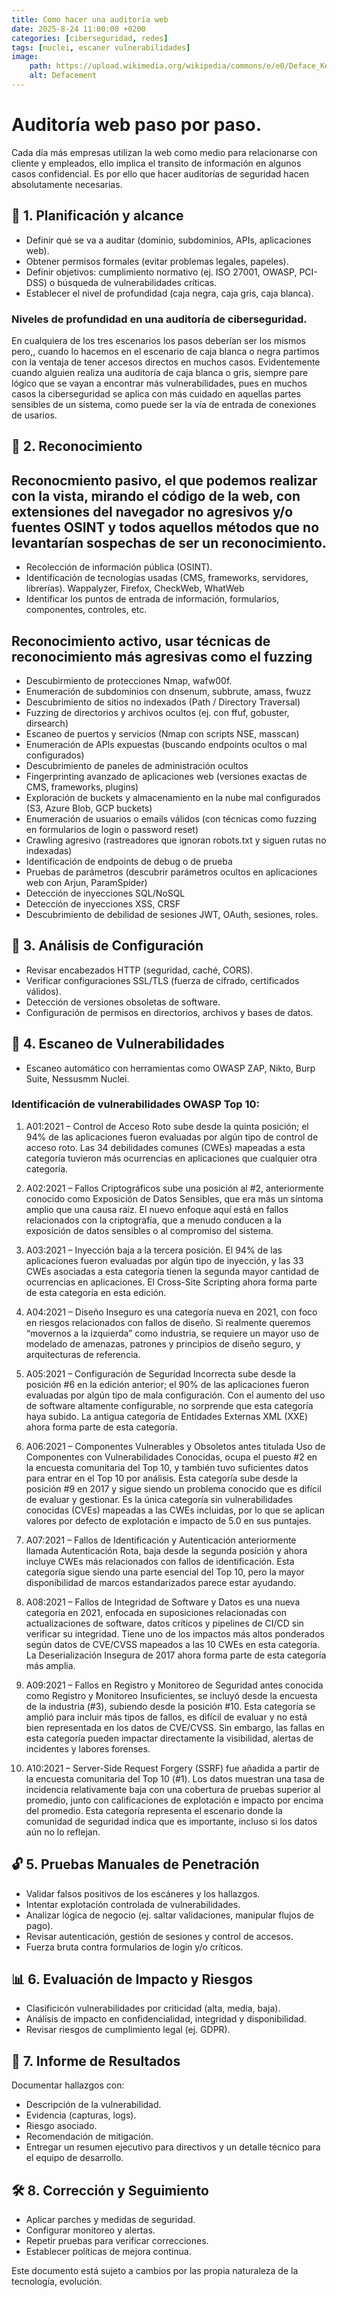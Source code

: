 ```yaml
---
title: Como hacer una auditoría web
date: 2025-8-24 11:00:00 +0200
categories: [ciberseguridad, redes]
tags: [nuclei, escaner vulnerabilidades]     
image:
    path: https://upload.wikimedia.org/wikipedia/commons/e/e0/Deface_KenFM_AnonLeaks.png
    alt: Defacement 
---
```


# Auditoría web paso por paso.
Cada día más empresas utilizan la web como medio para relacionarse con cliente y empleados, ello implica el transito de información en algunos casos confidencial. Es por ello que hacer auditorías de seguridad hacen absolutamente necesarias.

## 📐 1. Planificación y alcance

- Definir qué se va a auditar (dominio, subdominios, APIs, aplicaciones web).
- Obtener permisos formales (evitar problemas legales, papeles).
- Definir objetivos: cumplimiento normativo (ej. ISO 27001, OWASP, PCI-DSS) o búsqueda de vulnerabilidades críticas.
- Establecer el nivel de profundidad (caja negra, caja gris, caja blanca).

### Niveles de profundidad en una auditoría de ciberseguridad.
En cualquiera de los tres escenarios los pasos deberían ser los mismos pero,, cuando lo hacemos en el escenario de caja blanca o negra partimos con la ventaja de tener accesos directos en muchos casos. Evidentemente cuando alguien realiza una auditoría de caja blanca o gris, siempre pare lógico que se vayan a encontrar más vulnerabilidades, pues en muchos casos la ciberseguridad se aplica con más cuidado en aquellas partes sensibles de un sistema, como puede ser la vía de entrada de conexiones de usarios. 

## 🔎 2. Reconocimiento

## Reconocmiento pasivo, el que podemos realizar con la vista, mirando el código de la web, con extensiones del navegador no agresivos y/o fuentes OSINT y todos aquellos métodos que no levantarían sospechas de ser un reconocimiento. 
- Recolección de información pública (OSINT).
- Identificación de tecnologías usadas (CMS, frameworks, servidores, librerías). Wappalyzer, Firefox, CheckWeb, WhatWeb 
- Identificar los puntos de entrada de información, formularios, componentes, controles, etc. 

## Reconocimiento activo, usar técnicas de reconocimiento más agresivas como el fuzzing
- Descubirmiento de protecciones  Nmap,  wafw00f. 
- Enumeración de subdominios con dnsenum, subbrute, amass, fwuzz
- Descubrimiento de sitios no indexados (Path / Directory Traversal) 
- Fuzzing de directorios y archivos ocultos (ej. con ffuf, gobuster, dirsearch)
- Escaneo de puertos y servicios (Nmap con scripts NSE, masscan)
- Enumeración de APIs expuestas (buscando endpoints ocultos o mal configurados)
- Descubrimiento de paneles de administración ocultos
- Fingerprinting avanzado de aplicaciones web (versiones exactas de CMS, frameworks, plugins)
- Exploración de buckets y almacenamiento en la nube mal configurados (S3, Azure Blob, GCP buckets)
- Enumeración de usuarios o emails válidos (con técnicas como fuzzing en formularios de login o password reset)
- Crawling agresivo (rastreadores que ignoran robots.txt y siguen rutas no indexadas)
- Identificación de endpoints de debug o de prueba
- Pruebas de parámetros (descubrir parámetros ocultos en aplicaciones web con Arjun, ParamSpider)
- Detección de inyecciones SQL/NoSQL
- Detección de inyecciones XSS, CRSF
- Descubrimiento de debilidad de sesiones JWT, OAuth, sesiones, roles.
 
## 🔬 3. Análisis de Configuración

- Revisar encabezados HTTP (seguridad, caché, CORS).
- Verificar configuraciones SSL/TLS (fuerza de cifrado, certificados válidos).
- Detección de versiones obsoletas de software.
- Configuración de permisos en directorios, archivos y bases de datos.

## 🐞 4. Escaneo de Vulnerabilidades

- Escaneo automático con herramientas como OWASP ZAP, Nikto, Burp Suite, Nessusmm Nuclei.

### Identificación de vulnerabilidades OWASP Top 10:

1. A01:2021 – Control de Acceso Roto sube desde la quinta posición; el 94% de las aplicaciones fueron evaluadas por algún tipo de control de acceso roto. Las 34 debilidades comunes (CWEs) mapeadas a esta categoría tuvieron más ocurrencias en aplicaciones que cualquier otra categoría.

2. A02:2021 – Fallos Criptográficos sube una posición al #2, anteriormente conocido como Exposición de Datos Sensibles, que era más un síntoma amplio que una causa raíz. El nuevo enfoque aquí está en fallos relacionados con la criptografía, que a menudo conducen a la exposición de datos sensibles o al compromiso del sistema.

3. A03:2021 – Inyección baja a la tercera posición. El 94% de las aplicaciones fueron evaluadas por algún tipo de inyección, y las 33 CWEs asociadas a esta categoría tienen la segunda mayor cantidad de ocurrencias en aplicaciones. El Cross-Site Scripting ahora forma parte de esta categoría en esta edición.

4. A04:2021 – Diseño Inseguro es una categoría nueva en 2021, con foco en riesgos relacionados con fallos de diseño. Si realmente queremos “movernos a la izquierda” como industria, se requiere un mayor uso de modelado de amenazas, patrones y principios de diseño seguro, y arquitecturas de referencia.

5. A05:2021 – Configuración de Seguridad Incorrecta sube desde la posición #6 en la edición anterior; el 90% de las aplicaciones fueron evaluadas por algún tipo de mala configuración. Con el aumento del uso de software altamente configurable, no sorprende que esta categoría haya subido. La antigua categoría de Entidades Externas XML (XXE) ahora forma parte de esta categoría.

6.  A06:2021 – Componentes Vulnerables y Obsoletos antes titulada Uso de Componentes con Vulnerabilidades Conocidas, ocupa el puesto #2 en la encuesta comunitaria del Top 10, y también tuvo suficientes datos para entrar en el Top 10 por análisis. Esta categoría sube desde la posición #9 en 2017 y sigue siendo un problema conocido que es difícil de evaluar y gestionar. Es la única categoría sin vulnerabilidades conocidas (CVEs) mapeadas a las CWEs incluidas, por lo que se aplican valores por defecto de explotación e impacto de 5.0 en sus puntajes.

7. A07:2021 – Fallos de Identificación y Autenticación anteriormente llamada Autenticación Rota, baja desde la segunda posición y ahora incluye CWEs más relacionados con fallos de identificación. Esta categoría sigue siendo una parte esencial del Top 10, pero la mayor disponibilidad de marcos estandarizados parece estar ayudando.

8. A08:2021 – Fallos de Integridad de Software y Datos es una nueva categoría en 2021, enfocada en suposiciones relacionadas con actualizaciones de software, datos críticos y pipelines de CI/CD sin verificar su integridad. Tiene uno de los impactos más altos ponderados según datos de CVE/CVSS mapeados a las 10 CWEs en esta categoría. La Deserialización Insegura de 2017 ahora forma parte de esta categoría más amplia.

9. A09:2021 – Fallos en Registro y Monitoreo de Seguridad antes conocida como Registro y Monitoreo Insuficientes, se incluyó desde la encuesta de la industria (#3), subiendo desde la posición #10. Esta categoría se amplió para incluir más tipos de fallos, es difícil de evaluar y no está bien representada en los datos de CVE/CVSS. Sin embargo, las fallas en esta categoría pueden impactar directamente la visibilidad, alertas de incidentes y labores forenses.

10. A10:2021 – Server-Side Request Forgery (SSRF) fue añadida a partir de la encuesta comunitaria del Top 10 (#1). Los datos muestran una tasa de incidencia relativamente baja con una cobertura de pruebas superior al promedio, junto con calificaciones de explotación e impacto por encima del promedio. Esta categoría representa el escenario donde la comunidad de seguridad indica que es importante, incluso si los datos aún no lo reflejan.

## 🔓 5. Pruebas Manuales de Penetración

- Validar falsos positivos de los escáneres y los hallazgos.
- Intentar explotación controlada de vulnerabilidades.
- Analizar lógica de negocio (ej. saltar validaciones, manipular flujos de pago).
- Revisar autenticación, gestión de sesiones y control de accesos.
- Fuerza bruta contra formularios de login y/o críticos. 

## 📊 6. Evaluación de Impacto y Riesgos

- Clasificicón vulnerabilidades por criticidad (alta, media, baja).
- Análisis de impacto en confidencialidad, integridad y disponibilidad.
- Revisar riesgos de cumplimiento legal (ej. GDPR).

## 📝 7. Informe de Resultados

Documentar hallazgos con:

- Descripción de la vulnerabilidad.
- Evidencia (capturas, logs).
- Riesgo asociado.
- Recomendación de mitigación.
- Entregar un resumen ejecutivo para directivos y un detalle técnico para el equipo de desarrollo.

## 🛠️ 8. Corrección y Seguimiento

- Aplicar parches y medidas de seguridad.
- Configurar monitoreo y alertas.
- Repetir pruebas para verificar correcciones.
- Establecer políticas de mejora continua.


Este documento está sujeto a cambios por las propia naturaleza de la tecnología, evolución. 